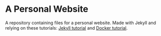 # A Personal Website

A repository containing files for a personal website. Made with Jekyll and relying on these tutorials: [Jekyll tutorial](https://programminghistorian.org/en/lessons/building-static-sites-with-jekyll-github-pages) and [Docker tutorial](https://www.youtube.com/watch?v=zijOXpZzdvs&t=0s).